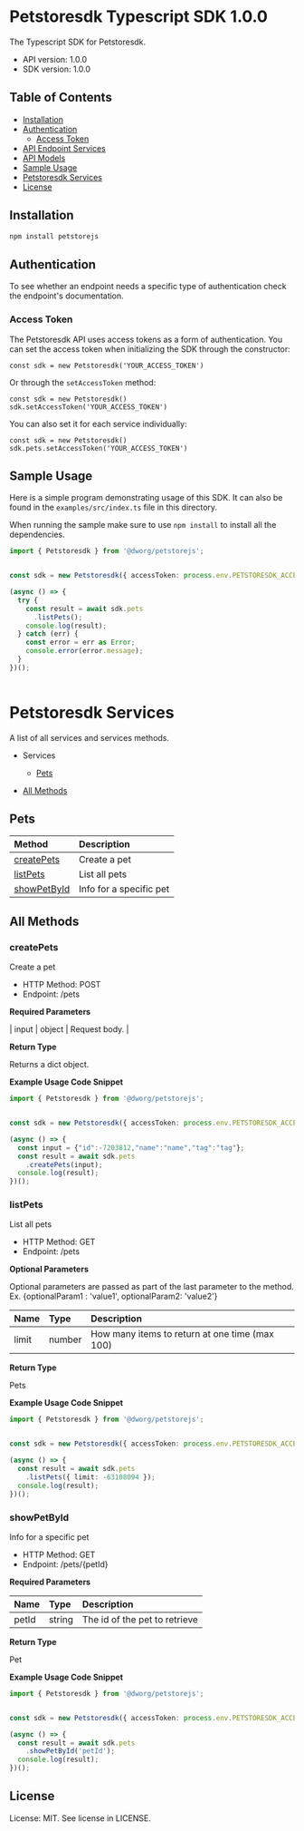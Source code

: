 # Petstoresdk Typescript SDK 1.0.0
The Typescript SDK for Petstoresdk.
- API version: 1.0.0
- SDK version: 1.0.0
## Table of Contents
- [Installation](#installation)
- [Authentication](#authentication)
    - [Access Token](#access-token)
- [API Endpoint Services](#api-endpoint-services)
- [API Models](#api-models)
- [Sample Usage](#sample-usage)
- [Petstoresdk Services](#petstoresdk-services)
- [License](#license)
## Installation
```sh
npm install petstorejs  
```
## Authentication
To see whether an endpoint needs a specific type of authentication check the endpoint's documentation.
### Access Token
The Petstoresdk API uses access tokens as a form of authentication. You can set the access token when initializing the SDK through the constructor:
```
const sdk = new Petstoresdk('YOUR_ACCESS_TOKEN')
```
Or through the `setAccessToken` method:
```
const sdk = new Petstoresdk()
sdk.setAccessToken('YOUR_ACCESS_TOKEN')
```
You can also set it for each service individually:
```
const sdk = new Petstoresdk()
sdk.pets.setAccessToken('YOUR_ACCESS_TOKEN')
```
## Sample Usage
Here is a simple program demonstrating usage of this SDK. It can also be found in the `examples/src/index.ts` file in this directory.

When running the sample make sure to use `npm install` to install all the dependencies.

```Typescript
import { Petstoresdk } from '@dworg/petstorejs';


const sdk = new Petstoresdk({ accessToken: process.env.PETSTORESDK_ACCESS_TOKEN });

(async () => {
  try {
    const result = await sdk.pets
      .listPets();
    console.log(result);
  } catch (err) {
    const error = err as Error;
    console.error(error.message);
  }
})();
 

```
# Petstoresdk Services
A list of all services and services methods.
- Services

    - [Pets](#pets)
- [All Methods](#all-methods)


## Pets

| Method    | Description|
| :-------- | :----------|
| [createPets](#createpets) | Create a pet |
| [listPets](#listpets) | List all pets |
| [showPetById](#showpetbyid) | Info for a specific pet |




## All Methods


### **createPets**
Create a pet
- HTTP Method: POST
- Endpoint: /pets

**Required Parameters**

| input | object | Request body. |



**Return Type**

Returns a dict object.

**Example Usage Code Snippet**
```Typescript
import { Petstoresdk } from '@dworg/petstorejs';


const sdk = new Petstoresdk({ accessToken: process.env.PETSTORESDK_ACCESS_TOKEN });

(async () => {
  const input = {"id":-7203812,"name":"name","tag":"tag"};
  const result = await sdk.pets
    .createPets(input);
  console.log(result);
})();

```

### **listPets**
List all pets
- HTTP Method: GET
- Endpoint: /pets


**Optional Parameters**

Optional parameters are passed as part of the last parameter to the method. Ex. {optionalParam1 : 'value1', optionalParam2: 'value2'}

| Name    | Type| Description |
| :-------- | :----------| :----------|
| limit | number | How many items to return at one time (max 100) |


**Return Type**

Pets

**Example Usage Code Snippet**
```Typescript
import { Petstoresdk } from '@dworg/petstorejs';


const sdk = new Petstoresdk({ accessToken: process.env.PETSTORESDK_ACCESS_TOKEN });

(async () => {
  const result = await sdk.pets
    .listPets({ limit: -63108094 });
  console.log(result);
})();

```

### **showPetById**
Info for a specific pet
- HTTP Method: GET
- Endpoint: /pets/{petId}

**Required Parameters**

| Name    | Type| Description |
| :-------- | :----------| :----------|
| petId | string | The id of the pet to retrieve |



**Return Type**

Pet

**Example Usage Code Snippet**
```Typescript
import { Petstoresdk } from '@dworg/petstorejs';


const sdk = new Petstoresdk({ accessToken: process.env.PETSTORESDK_ACCESS_TOKEN });

(async () => {
  const result = await sdk.pets
    .showPetById('petId');
  console.log(result);
})();

```



<!-- This file was generated by liblab | https://liblab.com/ | https://liblab.com -->


## License
License: MIT. See license in LICENSE.

<!-- This file was generated by liblab | https://liblab.com/ | https://liblab.com -->

